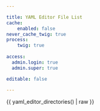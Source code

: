 ```yaml
---

title: YAML Editor File List
cache:
    enabled: false
never_cache_twig: true
process:
    twig: true
    
access:
  admin.login: true
  admin.super: true

editable: false
  
---
```


{{ yaml_editor_directories() | raw }}